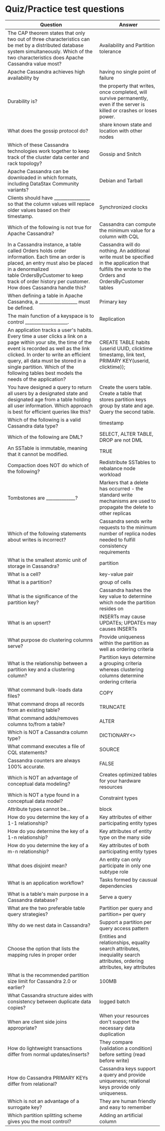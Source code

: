 # Quiz/Practice test questions

|Question|Answer|
|---|---|
|The CAP theorem states that only two out of three characteristics can be met by a distributed database system simultaneously. Which of the two characteristics does Apache Cassandra value most?|Availability and Partition tolerance|
|Apache Cassandra achieves high availability by|having no single point of failure|
|Durability is?| the property that writes, once completed, will survive permanently, even if the server is killed or crashes or loses power.|
|What does the gossip protocol do?|share known state and location with other nodes|
|Which of these Cassandra technologies work together to keep track of the cluster data center and rack topology?|Gossip and Snitch|
|Apache Cassandra can be downloaded in which formats, including DataStax Community variants?|Debian and Tarball|
|Clients should have ________________ so that the column values will replace older values based on their timestamp.|Synchronized clocks|
|Which of the following is not true for Apache Cassandra?|Cassandra can compute the minimum value for a column with CQL|
|In a Cassandra instance, a table called Orders holds order information. Each time an order is placed, an entry must also be placed in a denormalized table OrdersByCustomer to keep track of order history per customer. How does Cassandra handle this?|Cassandra will do nothing. An additional write must be specified in the application that fulfills the wrote to the Orders and OrdersByCustomer tables|
|When defining a table in Apache Cassandra, a _________________ must be defined.|Primary key|
|The main function of a keyspace is to control ___________________.|Replication|
|An application tracks a user's habits. Every time a user clicks a link on a page within your site, the time of the event is recorded as well as the link clicked. In order to write an efficient query, all data must be stored in a single partition. Which of the following tables best models the needs of the application?|CREATE TABLE habits (userid UUID, clicktime timestamp, link text, PRIMARY KEY(userid, clicktime));|
|You have designed a query to return all users by a designated state and designated age from a table holding all user information. Which approach is best for efficient queries like this?|Create the users table. Create a table that stores partition keys group by state and age. Query the second table.|
|Which of the following is a valid Cassandra data type?|timestamp|
|Which of the following are DML?|SELECT, ALTER TABLE, DROP are not DML|
|An SSTable is immutable, meaning that it cannot be modified.|TRUE|
|Compaction does NOT do which of the following?|Redistribute SSTables to rebalance node workload|
|Tombstones are _____________?|Markers that a delete has occurred - the standard write mechanisms are used to propagate the delete to other replicas|
|Which of the following statements about writes is incorrect?|Cassandra sends write requests to the minimum number of replica nodes needed to fulfill consistency requirements|
|What is the smallest atomic unit of storage in Cassandra?|partition|
|What is a cell?|key-value pair|
|What is a partition?|group of cells|
|What is the significance of the partition key?|Cassandra hashes the key value to determine which node the partition resides on|
|What is an upsert?|INSERTs may cause UPDATEs; UPDATEs may causes INSERTs|
|What purpose do clustering columns serve?|Provide uniqueness within the partition as well as ordering criteria|
|What is the relationship between a partition key and a clustering column?|Partition keys determine a grouping criteria whereas clustering columns determine ordering criteria|
|What command bulk-loads data files?|COPY|
|What command drops all records from an existing table?|TRUNCATE|
|What command adds/removes columns to/from a table?|ALTER|
|Which is NOT a Cassandra column type?|DICTIONARY<>|
|What command executes a file of CQL statements?|SOURCE|
|Cassandra counters are always 100% accurate.|FALSE|
|Which is NOT an advantage of conceptual data modeling?|Creates optimized tables for your hardware resources|
|Which is NOT a type found in a conceptual data model?|Constraint types|
|Attribute types cannot be...|block|
|How do you determine the key of a 1-1 relationship?|Key attributes of either participating entity types|
|How do you determine the key of a 1-n relationship?|Key attributes of entity type on the many side|
|How do you determine the key of a m-n relationship?|Key attributes of both participating entity types|
|What does disjoint mean?|An entity can only participate in only one subtype role|
|What is an application workflow?|Tasks formed by causual dependencies|
|What is a table's main purpose in a Cassandra database?|Serve a query|
|What are the two preferable table query strategies?|Partition per query and partition+ per query|
|Why do we nest data in Cassandra?|Support a partition per query access pattern|
|Choose the option that lists the mapping rules in proper order|Entities and relationships, equality search attributes, inequiality search attributes, ordering attributes, key attributes|
|What is the recommended partition size limit for Cassandra 2.0 or earlier?|100MB|
|What Cassandra structure aides with consistency between duplicate data copies?|logged batch|
|When are client side joins appropriate?|When your resources don't support the necessary data duplication|
|How do lightweight transactions differ from normal updates/inserts?|They compare (validation a condition) before setting (read before write)|
|How do Cassandra PRIMARY KEYs differ from relational?|Cassandra keys support a query and provide uniqueness; relational keys provide only uniqueness.|
|Which is not an advantage of a surrogate key?|They are human friendly and easy to remember|
|Which partition splitting scheme gives you the most control?|Adding an artificial column|

